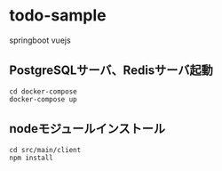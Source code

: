 # todo-sample
springboot vuejs


## PostgreSQLサーバ、Redisサーバ起動
```
cd docker-compose
docker-compose up
```

## nodeモジュールインストール
```
cd src/main/client
npm install
```

